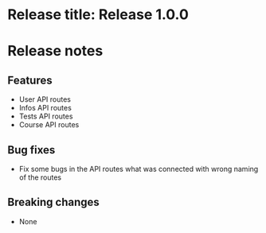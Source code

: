 # Release title: Release 1.0.0
<!-- Release description -->
# Release notes
## Features
- User API routes
- Infos API routes
- Tests API routes
- Course API routes

## Bug fixes
- Fix some bugs in the API routes what was connected with wrong naming of the routes

## Breaking changes
- None
